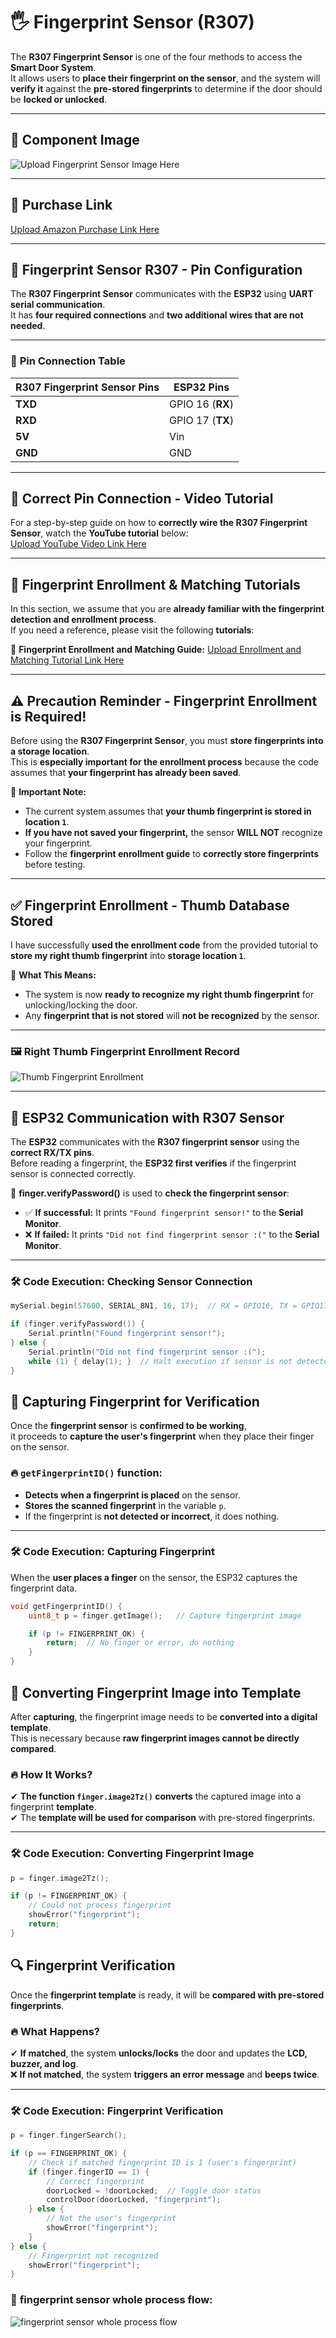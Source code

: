 # 🖐️ Fingerprint Sensor (R307)

The **R307 Fingerprint Sensor** is one of the four methods to access the **Smart Door System**.  
It allows users to **place their fingerprint on the sensor**, and the system will **verify it** against the **pre-stored fingerprints** to determine if the door should be **locked or unlocked**.

---

## 📸 Component Image  
![Upload Fingerprint Sensor Image Here](https://github.com/Hotsunlok/ESP32-smart-door-system/blob/6ca8ccffe5c2c3b5e3d2222b82a1830413777334/41JBJ81tQzL._AC_US100_.jpg)  

---

## 🛒 Purchase Link  
[Upload Amazon Purchase Link Here](https://www.amazon.co.uk/Fingerprint-Optical-Control-Attendance-Recognition/dp/B07SDG2LWM)

---

## 🔌 Fingerprint Sensor R307 - Pin Configuration

The **R307 Fingerprint Sensor** communicates with the **ESP32** using **UART serial communication**.  
It has **four required connections** and **two additional wires that are not needed**.

---

### 📌 **Pin Connection Table**
| **R307 Fingerprint Sensor Pins** | **ESP32 Pins** |
|----------------------------|----------------|
| **TXD**  | GPIO 16 (**RX**) |
| **RXD**  | GPIO 17 (**TX**) |
| **5V**   | Vin |
| **GND**  | GND |

---

## 🎥 **Correct Pin Connection - Video Tutorial**
For a step-by-step guide on how to **correctly wire the R307 Fingerprint Sensor**, watch the **YouTube tutorial** below:  
[Upload YouTube Video Link Here](https://www.youtube.com/watch?v=s5zPQPJ4h9k&t=1s)

---

## 📖 **Fingerprint Enrollment & Matching Tutorials**
In this section, we assume that you are **already familiar with the fingerprint detection and enrollment process**.  
If you need a reference, please visit the following **tutorials**:

🔹 **Fingerprint Enrollment and Matching Guide:** [Upload Enrollment and Matching Tutorial Link Here](https://www.instructables.com/Interfacing-Fingerprint-Sensor-With-Arduino/)  

---

## ⚠️ **Precaution Reminder - Fingerprint Enrollment is Required!**

Before using the **R307 Fingerprint Sensor**, you must **store fingerprints into a storage location**.  
This is **especially important for the enrollment process** because the code assumes that **your fingerprint has already been saved**.

📌 **Important Note:**  
- The current system assumes that **your thumb fingerprint is stored in location `1`**.  
- **If you have not saved your fingerprint,** the sensor **WILL NOT** recognize your fingerprint.  
- Follow the **fingerprint enrollment guide** to **correctly store fingerprints** before testing.

---

## ✅ **Fingerprint Enrollment - Thumb Database Stored**  

I have successfully **used the enrollment code** from the provided tutorial to **store my right thumb fingerprint** into **storage location `1`**.  

📌 **What This Means:**  
- The system is now **ready to recognize my right thumb fingerprint** for unlocking/locking the door.  
- Any **fingerprint that is not stored** will **not be recognized** by the sensor.  

---

### 🖼 **Right Thumb Fingerprint Enrollment Record**  
![Thumb Fingerprint Enrollment](https://github.com/Hotsunlok/ESP32-smart-door-system/blob/5f299af6d74d09be147f61894c4203287f9f7841/correctfinger.jpg)

---

## 🔗 ESP32 Communication with R307 Sensor  

The **ESP32** communicates with the **R307 fingerprint sensor** using the **correct RX/TX pins**.  
Before reading a fingerprint, the **ESP32 first verifies** if the fingerprint sensor is connected correctly.

📌 **finger.verifyPassword()** is used to **check the fingerprint sensor**:  
- ✅ **If successful:** It prints `"Found fingerprint sensor!"` to the **Serial Monitor**.  
- ❌ **If failed:** It prints `"Did not find fingerprint sensor :("` to the **Serial Monitor**.  

---

### 🛠 **Code Execution: Checking Sensor Connection**  
```cpp
mySerial.begin(57600, SERIAL_8N1, 16, 17);  // RX = GPIO16, TX = GPIO17 for Serial1

if (finger.verifyPassword()) {
    Serial.println("Found fingerprint sensor!");
} else {
    Serial.println("Did not find fingerprint sensor :(");
    while (1) { delay(1); }  // Halt execution if sensor is not detected
}
```
## 🔎 Capturing Fingerprint for Verification  

Once the **fingerprint sensor** is **confirmed to be working**,  
it proceeds to **capture the user's fingerprint** when they place their finger on the sensor.

### 🔥 `getFingerprintID()` function:
- **Detects when a fingerprint is placed** on the sensor.
- **Stores the scanned fingerprint** in the variable `p`.
- If the fingerprint is **not detected or incorrect**, it does nothing.

---

### 🛠 **Code Execution: Capturing Fingerprint**
When the **user places a finger** on the sensor, the ESP32 captures the fingerprint data.

```cpp
void getFingerprintID() {  
    uint8_t p = finger.getImage();   // Capture fingerprint image  

    if (p != FINGERPRINT_OK) {  
        return;  // No finger or error, do nothing  
    }  
}
```
## 🔄 Converting Fingerprint Image into Template  

After **capturing**, the fingerprint image needs to be **converted into a digital template**.  
This is necessary because **raw fingerprint images cannot be directly compared**.

### 🔥 How It Works?  
✔ **The function `finger.image2Tz()` converts** the captured image into a fingerprint **template**.  
✔ The **template will be used for comparison** with pre-stored fingerprints.  

---

### 🛠 **Code Execution: Converting Fingerprint Image**  

```cpp
p = finger.image2Tz();

if (p != FINGERPRINT_OK) {
    // Could not process fingerprint
    showError("fingerprint");
    return;
}
```
## 🔍 Fingerprint Verification  

Once the **fingerprint template** is ready, it will be **compared with pre-stored fingerprints**.

### 🔥 What Happens?  
✔ **If matched**, the system **unlocks/locks** the door and updates the **LCD, buzzer, and log**.  
❌ **If not matched**, the system **triggers an error message** and **beeps twice**.  

---

### 🛠 **Code Execution: Fingerprint Verification**  

```cpp
p = finger.fingerSearch();

if (p == FINGERPRINT_OK) {
    // Check if matched fingerprint ID is 1 (user's fingerprint)
    if (finger.fingerID == 1) {
        // Correct fingerprint
        doorLocked = !doorLocked;  // Toggle door status
        controlDoor(doorLocked, "fingerprint");
    } else {
        // Not the user's fingerprint
        showError("fingerprint");
    }
} else {
    // Fingerprint not recognized
    showError("fingerprint");
}
```
### 📸 **fingerprint sensor whole process flow:**
![fingerprint sensor whole process flow](https://github.com/Hotsunlok/ESP32-smart-door-system/blob/1a545b59880407005bbf9f95d3cf70a360adaa20/fingerprintvertfity2.jpg)
